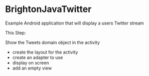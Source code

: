 BrightonJavaTwitter
===================

Example Android application that will display a users Twitter stream

This Step:

Show the Tweets domain object in the activity

- create the layout for the activity
- create an adapter to use
- display on screen
- add an empty view
